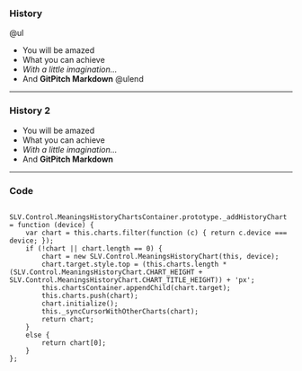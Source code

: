 ### History

@ul
- You will be amazed
- What you can achieve
- *With a little imagination...*
- And **GitPitch Markdown**
@ulend

---

### History 2

- You will be amazed
- What you can achieve
- *With a little imagination...*
- And **GitPitch Markdown**


---

### Code

```
  SLV.Control.MeaningsHistoryChartsContainer.prototype._addHistoryChart = function (device) {
    var chart = this.charts.filter(function (c) { return c.device === device; });
    if (!chart || chart.length == 0) {
        chart = new SLV.Control.MeaningsHistoryChart(this, device);
        chart.target.style.top = (this.charts.length * (SLV.Control.MeaningsHistoryChart.CHART_HEIGHT + SLV.Control.MeaningsHistoryChart.CHART_TITLE_HEIGHT)) + 'px';
        this.chartsContainer.appendChild(chart.target);
        this.charts.push(chart);
        chart.initialize();
        this._syncCursorWithOtherCharts(chart);
        return chart;
    }
    else {
        return chart[0];
    }
};
```
